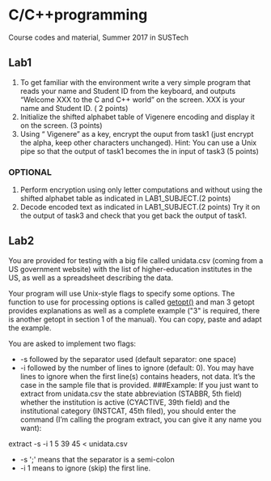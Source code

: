 # C/C++programming
Course codes and material, Summer 2017 in SUSTech

## Lab1
1.	To get familiar with the environment write a very simple program that reads your name and Student ID from the keyboard, and outputs “Welcome XXX to the C and C++ world” on the screen. XXX is your name and Student ID. ( 2 points)
2.	Initialize the shifted alphabet table of Vigenere encoding and display it on the screen. (3 points)
3.	Using “ Vigenere” as a key, encrypt the ouput from task1 (just encrypt the alpha, keep other characters unchanged). Hint: You can use a Unix pipe so that the output of task1 becomes the in input of task3 (5 points)
### OPTIONAL
1.	Perform encryption using only letter computations and without using the shifted alphabet table as indicated in LAB1_SUBJECT.(2 points)
2.	Decode encoded text as indicated in LAB1_SUBJECT.(2 points) Try it on the output of task3 and check that you get back the output of task1.

## Lab2
You are provided for testing with a big file called unidata.csv (coming from a US government website) with the list of higher-education institutes in the US, as well as a spreadsheet describing the data.

Your program will use Unix-style flags to specify some options. The function to use for processing options is called [getopt()](https://linux.die.net/man/3/getopt) and man 3 getopt provides explanations as well as a complete example ("3" is required, there is another getopt in section 1 of the manual). You can copy, paste and adapt the example.

You are asked to implement two flags:
* -s followed by the separator used (default separator: one space)
* -i followed by the number of lines to ignore (default: 0). You may have lines to ignore when the first line(s) contains headers, not data. It’s the case in the sample file that is provided.
###Example:
If you just want to extract from unidata.csv the state abbreviation (STABBR, 5th field) whether the institution is active (CYACTIVE, 39th field) and the institutional category (INSTCAT, 45th filed), you should enter the command (I’m calling the program extract, you can give it any name you want):

extract -s -i 1 5 39 45 < unidata.csv
* -s ';' means that the separator is a semi-colon
* -i 1 means to ignore (skip) the first line.
